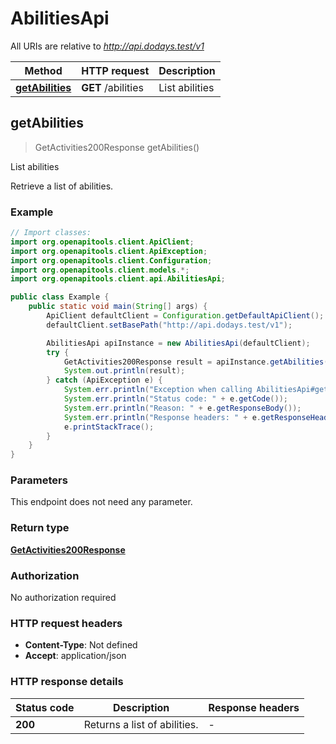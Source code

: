 # AbilitiesApi

All URIs are relative to *http://api.dodays.test/v1*

| Method | HTTP request | Description |
|------------- | ------------- | -------------|
| [**getAbilities**](AbilitiesApi.md#getAbilities) | **GET** /abilities | List abilities |



## getAbilities

> GetActivities200Response getAbilities()

List abilities

Retrieve a list of abilities.

### Example

```java
// Import classes:
import org.openapitools.client.ApiClient;
import org.openapitools.client.ApiException;
import org.openapitools.client.Configuration;
import org.openapitools.client.models.*;
import org.openapitools.client.api.AbilitiesApi;

public class Example {
    public static void main(String[] args) {
        ApiClient defaultClient = Configuration.getDefaultApiClient();
        defaultClient.setBasePath("http://api.dodays.test/v1");

        AbilitiesApi apiInstance = new AbilitiesApi(defaultClient);
        try {
            GetActivities200Response result = apiInstance.getAbilities();
            System.out.println(result);
        } catch (ApiException e) {
            System.err.println("Exception when calling AbilitiesApi#getAbilities");
            System.err.println("Status code: " + e.getCode());
            System.err.println("Reason: " + e.getResponseBody());
            System.err.println("Response headers: " + e.getResponseHeaders());
            e.printStackTrace();
        }
    }
}
```

### Parameters

This endpoint does not need any parameter.

### Return type

[**GetActivities200Response**](GetActivities200Response.md)

### Authorization

No authorization required

### HTTP request headers

- **Content-Type**: Not defined
- **Accept**: application/json


### HTTP response details
| Status code | Description | Response headers |
|-------------|-------------|------------------|
| **200** | Returns a list of abilities. |  -  |

